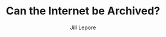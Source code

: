 ---
title: Can the Internet be Archived?
author: Jill Lepore
link: "https://www.newyorker.com/magazine/2015/01/26/cobweb"
---